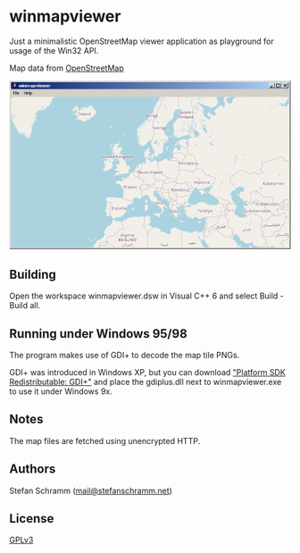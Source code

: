 # winmapviewer

Just a minimalistic OpenStreetMap viewer application as playground for usage of the Win32 API.

Map data from [OpenStreetMap](https://www.openstreetmap.org/copyright)

![Screenshot of winmapviewer](doc/winmapviewer.png)

## Building

Open the workspace winmapviewer.dsw in Visual C++ 6 and select Build - Build all.

## Running under Windows 95/98

The program makes use of GDI+ to decode the map tile PNGs.

GDI+ was introduced in Windows XP, but you can download ["Platform SDK Redistributable: GDI+"](https://archive.org/download/gdiplus_dnld) and place the gdiplus.dll next to winmapviewer.exe to use it under Windows 9x.

## Notes

The map files are fetched using unencrypted HTTP.

## Authors

Stefan Schramm (<mail@stefanschramm.net>)

## License

[GPLv3](https://www.gnu.org/licenses/gpl-3.0)
